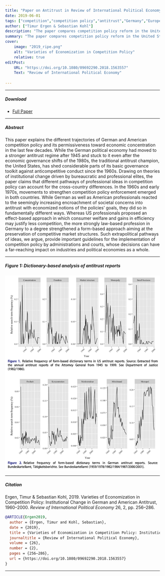 ```yaml
---
title: "Paper on Antitrust in Review of International Political Economy" 
date: 2019-06-01
tags: ["competition","competition policy","antitrust","Germany","Europe","United States","bureaucracy"]
author: ["Timur Ergen & Sebastian Kohl"]
description: "The paper compares competition policy reform in the United States and Europe" 
summary: "The paper compares competition policy reform in the United States and Europe. It argues that ideological and professional legacies in European antitrust agencies blocked the inflow of new concentration-friendly economic ideas into the field." 
cover:
    image: "2019_ripe.png"
    alt: "Varieties of Economization in Competition Policy"
    relative: true
editPost:
    URL: "https://doi.org/10.1080/09692290.2018.1563557"
    Text: "Review of International Political Economy"

---
```


---

##### Download

+ [Full Paper](2019_ripe.pdf)

---

##### Abstract

This paper explains the different trajectories of German and American competition policy and its permissiveness toward economic concentration in the last few decades. While the German political economy had moved to a stronger antitrust regime after 1945 and stuck to it even after the economic governance shifts of the 1980s, the traditional antitrust champion, the United States, has shed considerable parts of its basic governance toolkit against anticompetitive conduct since the 1960s. Drawing on theories of institutional change driven by bureaucratic and professional elites, the paper claims that different pathways of professional ideas in competition policy can account for the cross-country differences. In the 1960s and early 1970s, movements to strengthen competition policy enforcement emerged in both countries. While German as well as American professionals reacted to the seemingly increasing encroachment of societal concerns into antitrust with economized notions of the policies’ goals, they did so in fundamentally different ways. Whereas US professionals proposed an effect-based approach in which consumer welfare and gains in efficiency may justify less competition, the more strongly law-based profession in Germany to a degree strengthened a form-based approach aiming at the preservation of competitive market structures. Such extrapolitical pathways of ideas, we argue, provide important guidelines for the implementation of competition policy by administrations and courts, whose decisions can have a far-reaching impact on industries and political economies as a whole.

---

##### Figure 1: Dictionary-based analysis of antitrust reports

![](figure_1_ripe.png)

---

##### Citation

Ergen, Timur & Sebastian Kohl, 2019. Varieties of Economization in Competition Policy: Institutional Change in German and American Antitrust, 1960–2000. *Review of International Political Economy* 26, 2, pp. 256–286.

```BibTeX
@ARTICLE{Ergen2019,
  author = {Ergen, Timur and Kohl, Sebastian},
  date = {2019},
  title = {Varieties of Economization in Competition Policy: Institutional Change in German and American Antitrust, 1960–2000},
  journaltitle = {Review of International Political Economy},
  volume = {26},
  number = {2},
  pages = {256–286},
  url = {https://doi.org/10.1080/09692290.2018.1563557}
}

```

---

